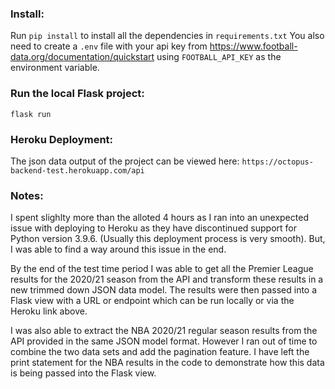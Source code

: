 ### Install:

Run `pip install` to install all the dependencies in `requirements.txt` 
You also need to create a `.env` file with your api key from https://www.football-data.org/documentation/quickstart using `FOOTBALL_API_KEY` as the environment variable.

### Run the local Flask project:
`flask run`

### Heroku Deployment:
The json data output of the project can be viewed here: 
`https://octopus-backend-test.herokuapp.com/api`

### Notes:

I spent slighlty more than the alloted 4 hours as I ran into an unexpected issue with deploying to Heroku as they have discontinued support for Python version 3.9.6. (Usually this deployment process is very smooth). But, I was able to find a way around this issue in the end. 

By the end of the test time period I was able to get all the Premier League results for the 2020/21 season from the API and transform these results in a new trimmed down JSON data model. The results were then passed into a Flask view with a URL or endpoint which can be run locally or via the Heroku link above. 

I was also able to extract the NBA 2020/21 regular season results from the API provided in the same JSON model format. However I ran out of time to combine the two data sets and add the pagination feature. I have left the print statement for the NBA results in the code to demonstrate how this data is being passed into the Flask view.



